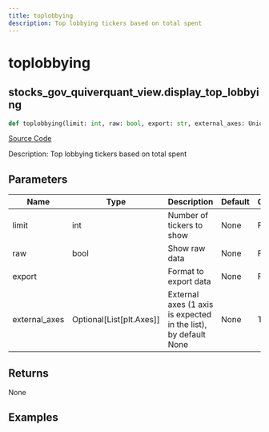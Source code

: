 ```yaml
---
title: toplobbying
description: Top lobbying tickers based on total spent
---
```

# toplobbying

## stocks_gov_quiverquant_view.display_top_lobbying

```python
def toplobbying(limit: int, raw: bool, export: str, external_axes: Union[List[matplotlib.axes._axes.Axes], NoneType]) -> None:
```
[Source Code](https://github.com/OpenBB-finance/OpenBBTerminal/tree/main/openbb_terminal/stocks/government/quiverquant_view.py#L621)

Description: Top lobbying tickers based on total spent

## Parameters

| Name | Type | Description | Default | Optional |
| ---- | ---- | ----------- | ------- | -------- |
| limit | int | Number of tickers to show | None | False |
| raw | bool | Show raw data | None | False |
| export |  | Format to export data | None | False |
| external_axes | Optional[List[plt.Axes]] | External axes (1 axis is expected in the list), by default None | None | True |

## Returns

None

## Examples

